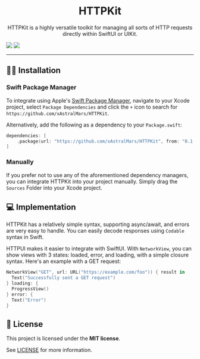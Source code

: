 <h1 align="center">
  HTTPKit
</h1>
<p align="center">
  HTTPKit is a highly versatile toolkit for managing all sorts of HTTP requests directly within SwiftUI or UIKit.
</p>

[![](https://img.shields.io/endpoint?url=https%3A%2F%2Fswiftpackageindex.com%2Fapi%2Fpackages%2Fclerk%2Fclerk-ios%2Fbadge%3Ftype%3Dswift-versions)](https://swiftpackageindex.com/clerk/clerk-ios)
[![](https://img.shields.io/endpoint?url=https%3A%2F%2Fswiftpackageindex.com%2Fapi%2Fpackages%2Fclerk%2Fclerk-ios%2Fbadge%3Ftype%3Dplatforms)](https://swiftpackageindex.com/clerk/clerk-ios)

---

## 🧑‍💻 Installation

### Swift Package Manager

To integrate using Apple's [Swift Package Manager](https://swift.org/package-manager/), navigate to your Xcode project, select `Package Dependencies` and click the `+` icon to search for `https://github.com/xAstralMars/HTTPKit`.

Alternatively, add the following as a dependency to your `Package.swift`:

```swift
dependencies: [
    .package(url: "https://github.com/xAstralMars/HTTPKit", from: "0.1.0")
]
```

### Manually

If you prefer not to use any of the aforementioned dependency managers, you can integrate HTTPKit into your project manually. Simply drag the `Sources` Folder into your Xcode project.

## 💻 Implementation

HTTPKit has a relatively simple syntax, supporting async/await, and errors are very easy to handle. You can easily decode responses using `Codable` syntax in Swift.

HTTPUI makes it easier to integrate with SwiftUI. With `NetworkView`, you can show views with 3 states: loaded, error, and loading, with a simple closure syntax. Here's an example with a GET request:

<!-- TODO: Figure out HTTPUI logistics -->

```swift
NetworkView("GET", url: URL("https://example.com/foo")) { result in
  Text("Successfully sent a GET request")
} loading: {
  ProgressView()
} error: {
  Text("Error")
}
```

## 📝 License

This project is licensed under the **MIT license**.

See [LICENSE](https://github.com/xastralmars/HTTPKit) for more information.
